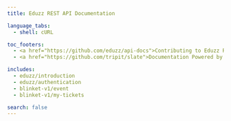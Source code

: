 ```yaml
---
title: Eduzz REST API Documentation

language_tabs:
  - shell: cURL

toc_footers:
  - <a href="https://github.com/eduzz/api-docs">Contributing to Eduzz REST API Docs</a>
  - <a href="https://github.com/tripit/slate">Documentation Powered by Slate</a>

includes:
  - eduzz/introduction
  - eduzz/authentication
  - blinket-v1/event
  - blinket-v1/my-tickets

search: false
---
```

